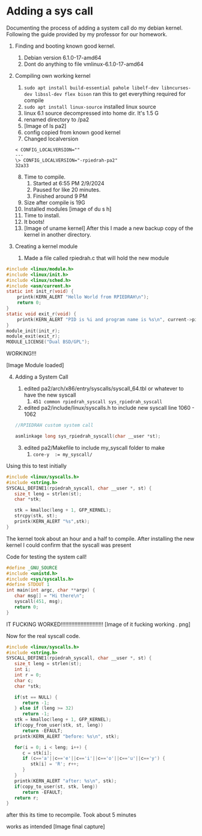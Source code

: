 
# Adding a sys call

Documenting the process of adding a system call do my debian kernel.
Following the guide provided by my professor for our homework.

1. Finding and booting known good kernel.
   1. Debian version 6.1.0-17-amd64
   2. Dont do anything to file vmlinux-6.1.0-17-amd64
2. Compiling own working kernel
   1. `sudo apt install build-essential pahole libelf-dev libncurses-dev libssl-dev flex bison` ran this to get everything required for compile
   2. `sudo apt install linux-source` installed linux source
   3. linux 6.1 source decompressed into home dir. It's 1.5 G
   4. renamed directory to /pa2
   5. [Image of ls pa2]
   6. config copied from known good kernel
   7. Changed localversion

   ```
   < CONFIG_LOCALVERSION=""
   ---
   \> CONFIG_LOCALVERSION="-rpiedrah-pa2"
   32a33
   ```

   8. Time to compile.
      1. Started at 6:55 PM 2/9/2024
      2. Paused for like 20 minutes.
      3. Finished around 9 PM
   9. Size after compile is 19G
   10. Installed modules [image of du s h]
   11. Time to install.
   12. It boots!
   13. [Image of uname kernel]
After this I made a new backup copy of the kernel in another directory.
3. Creating a kernel module
   1. Made a file called rpiedrah.c that will hold the new module

```C
#include <linux/module.h>
#include <linux/init.h>
#include <linux/sched.h>
#include <asm/current.h>
static int init_r(void) {
    printk(KERN_ALERT "Hello World from RPIEDRAH\n");
    return 0;
}
static void exit_r(void) {
    printk(KERN_ALERT "PID is %i and program name is %s\n", current->pid, current->comm);
}
module_init(init_r);
module_exit(exit_r);
MODULE_LICENSE("Dual BSD/GPL");
```

WORKING!!!

[Image Module loaded]

4. Adding a System Call
   1. edited pa2/arch/x86/entry/syscalls/syscall_64.tbl or whatever to have the new syscall
      1. `451 common rpiedrah_syscall sys_rpiedrah_syscall`
   2. edited pa2/include/linux/syscalls.h to include new syscall line 1060 - 1062

   ```h
   //RPIEDRAH custom system call

   asmlinkage long sys_rpiedrah_syscall(char __user *st);
   ```

   3. edited pa2/Makefile to include my_syscall folder to make
      1. `core-y  := my_syscall/`

Using this to test initially

```C
#include <linux/syscalls.h>
#include <string.h>
SYSCALL_DEFINE1(rpiedrah_syscall, char __user *, st) {
   size_t leng = strlen(st);
   char *stk;

   stk = kmalloc(leng + 1, GFP_KERNEL);
   strcpy(stk, st);
   printk(KERN_ALERT "%s",stk);
}
```

The kernel took about an hour and a half to compile.
After installing the new kernel I could confirm that the syscall was present

Code for testing the system call!

```C
#define _GNU_SOURCE
#include <unistd.h>
#include <sys/syscalls.h>
#define STDOUT 1
int main(int argc, char **argv) {
   char msg[] = "Hi there\n";
   syscall(451, msg);
   return 0;
}
```

IT FUCKING WORKED!!!!!!!!!!!!!!!!!!!!!!!!!!!!
[Image of it fucking working . png]

Now for the real syscall code.

```C
#include <linux/syscalls.h>
#include <string.h>
SYSCALL_DEFINE1(rpiedrah_syscall, char __user *, st) {
   size_t leng = strlen(st);
   int i;
   int r = 0;
   char c;
   char *stk;

   if(st == NULL) {
      return -1;
   } else if (leng >= 32)
      return -1;
   stk = kmalloc(leng + 1, GFP_KERNEL);
   if(copy_from_user(stk, st, leng))
      return -EFAULT;
   printk(KERN_ALERT "before: %s\n", stk);

   for(i = 0; i < leng; i++) {
      c = stk[i];
      if (c=='a'||c=='e'||c=='i'||c=='o'||c=='u'||c=='y') {
         stk[i] = 'R'; r++;
      }
   }
   printk(KERN_ALERT "after: %s\n", stk);
   if(copy_to_user(st, stk, leng))
      return -EFAULT;
   return r;
}
```

after this its time to recompile. Took about 5 minutes

works as intended [Image final capture]

